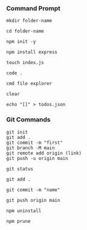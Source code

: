 ### Command Prompt

```
mkdir folder-name
```
```
cd folder-name
```
```
npm init -y
```
```
npm install express
```
```
touch index.js
```
```
code .
```
```
cmd file explorer
```
```
clear
```
```
echo "[]" > todos.json
```

### Git Commands

```
git init
git add .
git commit -m "first"
git branch -M main
git remote add origin (link)
git push -u origin main
```
```
git status
```
```
git add .
```
```
git commit -m "name"
```
```
git push origin main
```
```
npm uninstall
```
```
npm prune
```